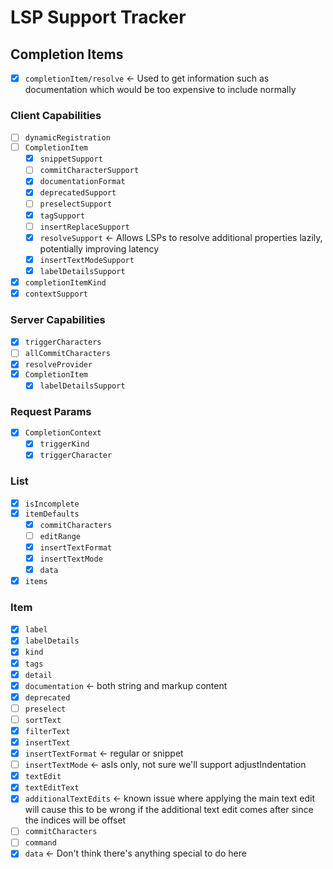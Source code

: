 # LSP Support Tracker

## Completion Items

- [x] `completionItem/resolve` <- Used to get information such as documentation which would be too expensive to include normally

### Client Capabilities

- [ ] `dynamicRegistration`
- [ ] `CompletionItem`
    - [x] `snippetSupport`
    - [ ] `commitCharacterSupport`
    - [x] `documentationFormat`
    - [x] `deprecatedSupport`
    - [ ] `preselectSupport`
    - [x] `tagSupport`
    - [ ] `insertReplaceSupport`
    - [x] `resolveSupport` <- Allows LSPs to resolve additional properties lazily, potentially improving latency
    - [x] `insertTextModeSupport`
    - [x] `labelDetailsSupport`
- [x] `completionItemKind`
- [x] `contextSupport`

### Server Capabilities

- [x] `triggerCharacters`
- [ ] `allCommitCharacters`
- [x] `resolveProvider`
- [x] `CompletionItem`
    - [x] `labelDetailsSupport`

### Request Params

- [x] `CompletionContext`
    - [x] `triggerKind`
    - [x] `triggerCharacter`

### List

- [x] `isIncomplete`
- [x] `itemDefaults`
    - [x] `commitCharacters`
    - [ ] `editRange`
    - [x] `insertTextFormat`
    - [x] `insertTextMode`
    - [x] `data`
- [x] `items`

### Item

- [x] `label`
- [x] `labelDetails`
- [x] `kind`
- [x] `tags`
- [x] `detail`
- [x] `documentation` <- both string and markup content
- [x] `deprecated`
- [ ] `preselect`
- [ ] `sortText`
- [x] `filterText`
- [x] `insertText`
- [x] `insertTextFormat` <- regular or snippet
- [ ] `insertTextMode` <- asIs only, not sure we'll support adjustIndentation
- [x] `textEdit`
- [x] `textEditText`
- [x] `additionalTextEdits` <- known issue where applying the main text edit will cause this to be wrong if the additional text edit comes after since the indices will be offset
- [ ] `commitCharacters`
- [ ] `command`
- [x] `data` <- Don't think there's anything special to do here
